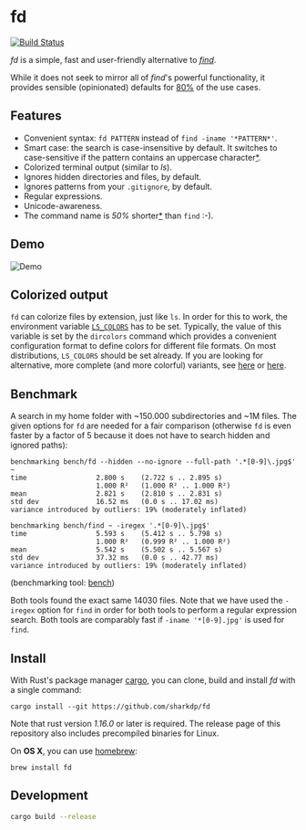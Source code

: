 # fd
[![Build Status](https://travis-ci.org/sharkdp/fd.svg?branch=master)](https://travis-ci.org/sharkdp/fd)

*fd* is a simple, fast and user-friendly alternative to
[*find*](https://www.gnu.org/software/findutils/).

While it does not seek to mirror all of *find*'s powerful functionality, it provides sensible
(opinionated) defaults for [80%](https://en.wikipedia.org/wiki/Pareto_principle) of the use cases.

## Features
* Convenient syntax: `fd PATTERN` instead of `find -iname '*PATTERN*'`.
* Smart case: the search is case-insensitive by default. It switches to
  case-sensitive if the pattern contains an uppercase
  character[\*](http://vimdoc.sourceforge.net/htmldoc/options.html#'smartcase').
* Colorized terminal output (similar to *ls*).
* Ignores hidden directories and files, by default.
* Ignores patterns from your `.gitignore`, by default.
* Regular expressions.
* Unicode-awareness.
* The command name is *50%* shorter[\*](https://github.com/ggreer/the_silver_searcher) than
  `find` :-).

## Demo

![Demo](http://i.imgur.com/iU6qkQj.gif)

## Colorized output
`fd` can colorize files by extension, just like `ls`. In order for this to work, the environment
variable [`LS_COLORS`](https://linux.die.net/man/5/dir_colors) has to be set. Typically, the value
of this variable is set by the `dircolors` command which provides a convenient configuration format
to define colors for different file formats.
On most distributions, `LS_COLORS` should be set already. If you are looking for alternative, more
complete (and more colorful) variants, see
[here](https://github.com/seebi/dircolors-solarized) or
[here](https://github.com/trapd00r/LS_COLORS).

## Benchmark
A search in my home folder with ~150.000 subdirectories and ~1M files. The given options for
`fd` are needed for a fair comparison (otherwise `fd` is even faster by a factor of 5 because it
does not have to search hidden and ignored paths):
```
benchmarking bench/fd --hidden --no-ignore --full-path '.*[0-9]\.jpg$' ~
time                 2.800 s    (2.722 s .. 2.895 s)
                     1.000 R²   (1.000 R² .. 1.000 R²)
mean                 2.821 s    (2.810 s .. 2.831 s)
std dev              16.52 ms   (0.0 s .. 17.02 ms)
variance introduced by outliers: 19% (moderately inflated)

benchmarking bench/find ~ -iregex '.*[0-9]\.jpg$'
time                 5.593 s    (5.412 s .. 5.798 s)
                     1.000 R²   (0.999 R² .. 1.000 R²)
mean                 5.542 s    (5.502 s .. 5.567 s)
std dev              37.32 ms   (0.0 s .. 42.77 ms)
variance introduced by outliers: 19% (moderately inflated)
```
(benchmarking tool: [bench](https://github.com/Gabriel439/bench))

Both tools found the exact same 14030 files. Note that we have used the `-iregex` option for `find`
in order for both tools to perform a regular expression search. Both tools are comparably fast if
`-iname '*[0-9].jpg'` is used for `find`.

## Install
With Rust's package manager [cargo](https://github.com/rust-lang/cargo), you can clone, build and install *fd* with a single command:
```
cargo install --git https://github.com/sharkdp/fd
```
Note that rust version *1.16.0* or later is required.
The release page of this repository also includes precompiled binaries for Linux.

On **OS X**, you can use [homebrew](https://brew.sh/):
```
brew install fd
```

## Development
```bash
cargo build --release
```
